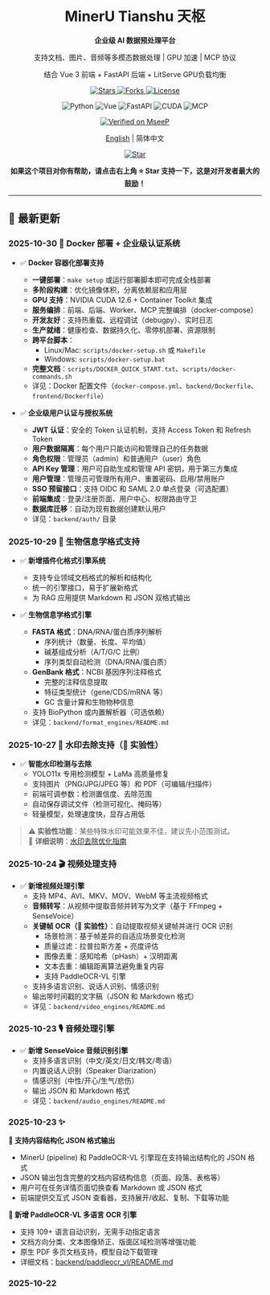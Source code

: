 <div align="center">

# MinerU Tianshu 天枢

**企业级 AI 数据预处理平台**

支持文档、图片、音频等多模态数据处理 | GPU 加速 | MCP 协议

结合 Vue 3 前端 + FastAPI 后端 + LitServe GPU负载均衡

<p>
  <a href="https://github.com/magicyuan876/mineru-tianshu/stargazers">
    <img src="https://img.shields.io/github/stars/magicyuan876/mineru-tianshu?style=for-the-badge&logo=github&color=yellow" alt="Stars"/>
  </a>
  <a href="https://github.com/magicyuan876/mineru-tianshu/network/members">
    <img src="https://img.shields.io/github/forks/magicyuan876/mineru-tianshu?style=for-the-badge&logo=github&color=blue" alt="Forks"/>
  </a>
  <a href="https://github.com/magicyuan876/mineru-tianshu/blob/main/LICENSE">
    <img src="https://img.shields.io/badge/license-Apache%202.0-green?style=for-the-badge" alt="License"/>
  </a>
</p>

<p>
  <img src="https://img.shields.io/badge/Python-3.8+-blue?logo=python&logoColor=white" alt="Python"/>
  <img src="https://img.shields.io/badge/Vue-3.x-green?logo=vue.js&logoColor=white" alt="Vue"/>
  <img src="https://img.shields.io/badge/FastAPI-0.115+-teal?logo=fastapi&logoColor=white" alt="FastAPI"/>
  <img src="https://img.shields.io/badge/CUDA-Supported-76B900?logo=nvidia&logoColor=white" alt="CUDA"/>
  <img src="https://img.shields.io/badge/MCP-Supported-orange" alt="MCP"/>
</p>

[![Verified on MseeP](https://mseep.ai/badge.svg)](https://mseep.ai/app/819ff68b-5154-4717-9361-7db787d5a2f8)

[English](./README_EN.md) | 简体中文

<p>
  <a href="https://github.com/magicyuan876/mineru-tianshu">
    <img src="https://img.shields.io/badge/⭐_Star-项目-yellow?style=for-the-badge&logo=github" alt="Star"/>
  </a>
</p>

**如果这个项目对你有帮助，请点击右上角 ⭐ Star 支持一下，这是对开发者最大的鼓励！**

</div>

---

## 📝 最新更新

### 2025-10-30 🐳 Docker 部署 + 企业级认证系统

- ✅ **Docker 容器化部署支持**
  - **一键部署**：`make setup` 或运行部署脚本即可完成全栈部署
  - **多阶段构建**：优化镜像体积，分离依赖层和应用层
  - **GPU 支持**：NVIDIA CUDA 12.6 + Container Toolkit 集成
  - **服务编排**：前端、后端、Worker、MCP 完整编排（docker-compose）
  - **开发友好**：支持热重载、远程调试（debugpy）、实时日志
  - **生产就绪**：健康检查、数据持久化、零停机部署、资源限制
  - **跨平台脚本**：
    - Linux/Mac: `scripts/docker-setup.sh` 或 `Makefile`
    - Windows: `scripts/docker-setup.bat`
  - **完整文档**：`scripts/DOCKER_QUICK_START.txt`、`scripts/docker-commands.sh`
  - 详见：Docker 配置文件（`docker-compose.yml`、`backend/Dockerfile`、`frontend/Dockerfile`）

- ✅ **企业级用户认证与授权系统**
  - **JWT 认证**：安全的 Token 认证机制，支持 Access Token 和 Refresh Token
  - **用户数据隔离**：每个用户只能访问和管理自己的任务数据
  - **角色权限**：管理员（admin）和普通用户（user）角色
  - **API Key 管理**：用户可自助生成和管理 API 密钥，用于第三方集成
  - **用户管理**：管理员可管理所有用户、重置密码、启用/禁用账户
  - **SSO 预留接口**：支持 OIDC 和 SAML 2.0 单点登录（可选配置）
  - **前端集成**：登录/注册页面、用户中心、权限路由守卫
  - **数据库迁移**：自动为现有数据创建默认用户
  - 详见：`backend/auth/` 目录

### 2025-10-29 🧬 生物信息学格式支持

- ✅ **新增插件化格式引擎系统**
  - 支持专业领域文档格式的解析和结构化
  - 统一的引擎接口，易于扩展新格式
  - 为 RAG 应用提供 Markdown 和 JSON 双格式输出

- ✅ **生物信息学格式引擎**
  - **FASTA 格式**：DNA/RNA/蛋白质序列解析
    - 序列统计（数量、长度、平均值）
    - 碱基组成分析（A/T/G/C 比例）
    - 序列类型自动检测（DNA/RNA/蛋白质）
  - **GenBank 格式**：NCBI 基因序列注释格式
    - 完整的注释信息提取
    - 特征类型统计（gene/CDS/mRNA 等）
    - GC 含量计算和生物物种信息
  - 支持 BioPython 或内置解析器（可选依赖）
  - 详见：`backend/format_engines/README.md`

### 2025-10-27 🎨 水印去除支持（🧪 实验性）

- ✅ **智能水印检测与去除**
  - YOLO11x 专用检测模型 + LaMa 高质量修复
  - 支持图片（PNG/JPG/JPEG 等）和 PDF（可编辑/扫描件）
  - 前端可调参数：检测置信度、去除范围
  - 自动保存调试文件（检测可视化、掩码等）
  - 轻量模型，处理速度快，显存占用低

> **⚠️ 实验性功能**：某些特殊水印可能效果不佳，建议先小范围测试。  
> 📖 **详细说明**：[水印去除优化指南](backend/remove_watermark/README.md)

### 2025-10-24 🎬 视频处理支持

- ✅ **新增视频处理引擎**
  - 支持 MP4、AVI、MKV、MOV、WebM 等主流视频格式
  - **音频转写**：从视频中提取音频并转写为文字（基于 FFmpeg + SenseVoice）
  - **关键帧 OCR（🧪 实验性）**：自动提取视频关键帧并进行 OCR 识别
    - 场景检测：基于帧差异的自适应场景变化检测
    - 质量过滤：拉普拉斯方差 + 亮度评估
    - 图像去重：感知哈希（pHash）+ 汉明距离
    - 文本去重：编辑距离算法避免重复内容
    - 支持 PaddleOCR-VL 引擎
  - 支持多语言识别、说话人识别、情感识别
  - 输出带时间戳的文字稿（JSON 和 Markdown 格式）
  - 详见：`backend/video_engines/README.md`

### 2025-10-23 🎙️ 音频处理引擎

- ✅ **新增 SenseVoice 音频识别引擎**
  - 支持多语言识别（中文/英文/日文/韩文/粤语）
  - 内置说话人识别（Speaker Diarization）
  - 情感识别（中性/开心/生气/悲伤）
  - 输出 JSON 和 Markdown 格式
  - 详见：`backend/audio_engines/README.md`

### 2025-10-23 ✨

**🎯 支持内容结构化 JSON 格式输出**

- MinerU (pipeline) 和 PaddleOCR-VL 引擎现在支持输出结构化的 JSON 格式
- JSON 输出包含完整的文档内容结构信息（页面、段落、表格等）
- 用户可在任务详情页面切换查看 Markdown 或 JSON 格式
- 前端提供交互式 JSON 查看器，支持展开/收起、复制、下载等功能

**🎉 新增 PaddleOCR-VL 多语言 OCR 引擎**

- 支持 109+ 语言自动识别，无需手动指定语言
- 文档方向分类、文本图像矫正、版面区域检测等增强功能
- 原生 PDF 多页文档支持，模型自动下载管理
- 详细文档：[backend/paddleocr_vl/README.md](backend/paddleocr_vl/README.md)

### 2025-10-22

```
